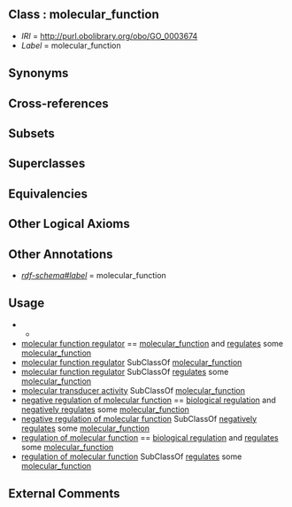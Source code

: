 
## Class : molecular_function

 * *IRI* = http://purl.obolibrary.org/obo/GO_0003674
 * *Label* = molecular_function

## Synonyms


## Cross-references


## Subsets


## Superclasses


## Equivalencies


## Other Logical Axioms


## Other Annotations

 * *[rdf-schema#label](../../el/rdf-schema#label.md)* = molecular_function

## Usage

 * -
 * [molecular function regulator](../../GO/72/GO_0098772.md) == [molecular_function](../../GO/74/GO_0003674.md) and [regulates](../../RO/11/RO_0002211.md) some [molecular_function](../../GO/74/GO_0003674.md)
 * [molecular function regulator](../../GO/72/GO_0098772.md) SubClassOf [molecular_function](../../GO/74/GO_0003674.md)
 * [molecular function regulator](../../GO/72/GO_0098772.md) SubClassOf [regulates](../../RO/11/RO_0002211.md) some [molecular_function](../../GO/74/GO_0003674.md)
 * [molecular transducer activity](../../GO/89/GO_0060089.md) SubClassOf [molecular_function](../../GO/74/GO_0003674.md)
 * [negative regulation of molecular function](../../GO/92/GO_0044092.md) == [biological regulation](../../GO/07/GO_0065007.md) and [negatively regulates](../../RO/12/RO_0002212.md) some [molecular_function](../../GO/74/GO_0003674.md)
 * [negative regulation of molecular function](../../GO/92/GO_0044092.md) SubClassOf [negatively regulates](../../RO/12/RO_0002212.md) some [molecular_function](../../GO/74/GO_0003674.md)
 * [regulation of molecular function](../../GO/09/GO_0065009.md) == [biological regulation](../../GO/07/GO_0065007.md) and [regulates](../../RO/11/RO_0002211.md) some [molecular_function](../../GO/74/GO_0003674.md)
 * [regulation of molecular function](../../GO/09/GO_0065009.md) SubClassOf [regulates](../../RO/11/RO_0002211.md) some [molecular_function](../../GO/74/GO_0003674.md)

## External Comments

